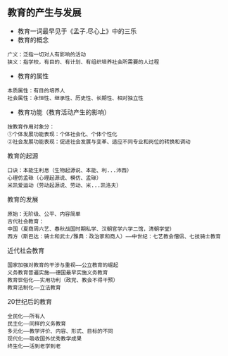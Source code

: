 ## 教育的产生与发展
- 教育一词最早见于《孟子.尽心上》中的三乐
- 教育的概念
```
广义：泛指一切对人有影响的活动
狭义：指学校，有目的、有计划、有组织培养社会所需要的人过程
```
- 教育的属性
```
本质属性：有目的培养人
社会属性：永恒性、继承性、历史性、长期性、相对独立性
```
- 教育功能（教育活动产生的影响）
```
按教育作用对象分：
①个体发展功能表现：个体社会化、个体个性化
②社会发展功能表现：促进社会发展与变革、适应不同专业和岗位的转换和调动
```
教育的起源
```
口诀：本能生利息（生物起源说、本能、利...沛西）
心理仿孟碌（心理起源说、模仿、孟碌）
米凯爱运动（劳动起源说、劳动、米...凯洛夫）
```
教育的发展
```
原始：无阶级、公平、内容简单
古代社会教育：
中国（夏商周六艺、春秋战国时期私学、汉朝官学六学二馆，清朝学堂）
西方（斯巴达：骑士和武士/雅典：政治家和商人）——中世纪：七艺教会僧侣、七技骑士教育
```
近代社会教育
```
国家加强对教育的干涉与重视——公立教育的崛起
义务教育普遍实施——德国最早实施义务教育
教育世俗化——实用功利（政党、教会不得干预）
教育法制化——立法教育
```
20世纪后的教育
```
全民化——所有人
民主化——同样的义务教育
多元化——教学评价、内容、形式、目标的不同
现代化——吸收国外优秀教学成果
终生化——活到老学到老
```
